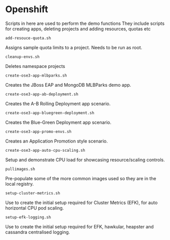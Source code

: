 # Openshift
Scripts in here are used to perform the demo functions
They include scripts for creating apps, deleting projects and adding resources, quotas etc

```
add-resouce-quota.sh
```
Assigns sample quota limits to a project. Needs to be run as root.

```
cleanup-envs.sh
```
Deletes namespace projects

```
create-ose3-app-mlbparks.sh
```
Creates the JBoss EAP and MongoDB MLBParks demo app.

```
create-ose3-app-ab-deployment.sh
```
Creates the A-B Rolling Deployment app scenario.

```
create-ose3-app-bluegreen-deployment.sh
```
Creates the Blue-Green Deployment app scenario.

```
create-ose3-app-promo-envs.sh
```
Creates an Application Promotion style scenario.

```
create-ose3-app-auto-cpu-scaling.sh
```
Setup and demonstrate CPU load for showcasing resource/scaling controls.

```
pullimages.sh
```
Pre-populate some of the more common images used so they are in the local registry.

```
setup-cluster-metrics.sh
```
Use to create the initial setup required for Cluster Metrics (EFK), for auto horizontal CPU pod scaling.
```
setup-efk-logging.sh
```
Use to create the initial setup required for EFK, hawkular, heapster and cassandra centralised logging.

